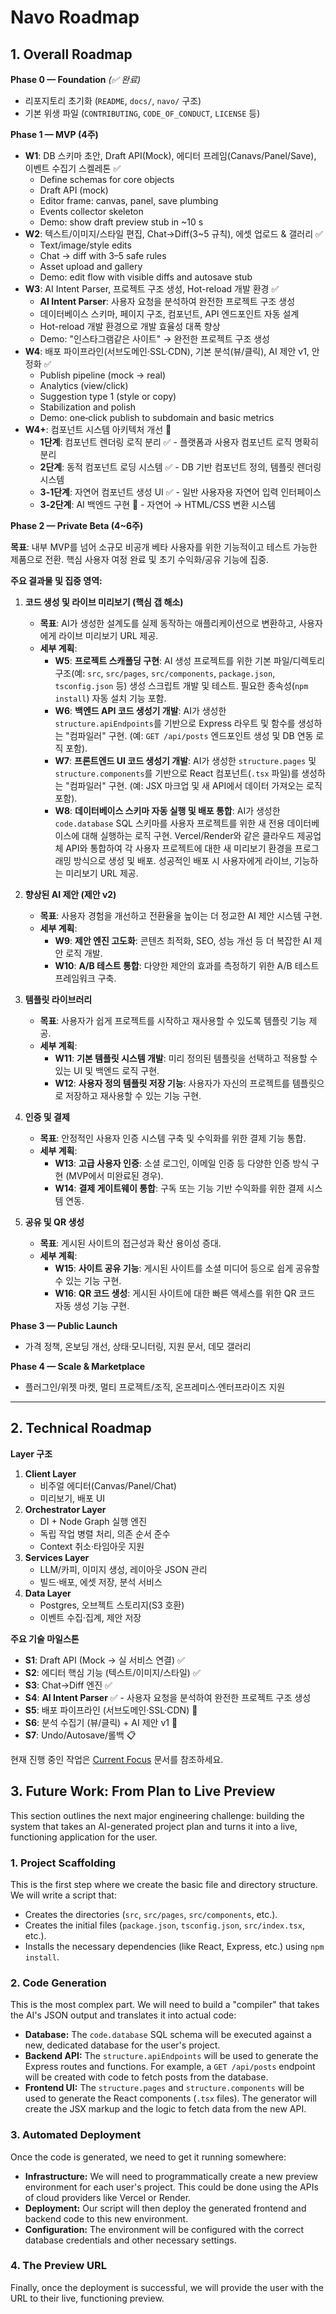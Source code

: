 # Navo Roadmap

## 1. Overall Roadmap

**Phase 0 — Foundation** _(✅ 완료)_

- 리포지토리 초기화 (`README`, `docs/`, `navo/` 구조)
- 기본 위생 파일 (`CONTRIBUTING`, `CODE_OF_CONDUCT`, `LICENSE` 등)

**Phase 1 — MVP (4주)**

- **W1**: DB 스키마 초안, Draft API(Mock), 에디터 프레임(Canavs/Panel/Save), 이벤트 수집기 스켈레톤 ✅
  - Define schemas for core objects
  - Draft API (mock)
  - Editor frame: canvas, panel, save plumbing
  - Events collector skeleton
  - Demo: show draft preview stub in ~10 s
- **W2**: 텍스트/이미지/스타일 편집, Chat→Diff(3~5 규칙), 에셋 업로드 & 갤러리 ✅
  - Text/image/style edits
  - Chat → diff with 3–5 safe rules
  - Asset upload and gallery
  - Demo: edit flow with visible diffs and autosave stub
- **W3**: AI Intent Parser, 프로젝트 구조 생성, Hot-reload 개발 환경 ✅
  - **AI Intent Parser**: 사용자 요청을 분석하여 완전한 프로젝트 구조 생성
  - 데이터베이스 스키마, 페이지 구조, 컴포넌트, API 엔드포인트 자동 설계
  - Hot-reload 개발 환경으로 개발 효율성 대폭 향상
  - Demo: "인스타그램같은 사이트" → 완전한 프로젝트 구조 생성
- **W4**: 배포 파이프라인(서브도메인·SSL·CDN), 기본 분석(뷰/클릭), AI 제안 v1, 안정화 ✅
  - Publish pipeline (mock → real)
  - Analytics (view/click)
  - Suggestion type 1 (style or copy)
  - Stabilization and polish
  - Demo: one‑click publish to subdomain and basic metrics
- **W4+**: 컴포넌트 시스템 아키텍처 개선 🔄
  - **1단계**: 컴포넌트 렌더링 로직 분리 ✅ - 플랫폼과 사용자 컴포넌트 로직 명확히 분리
  - **2단계**: 동적 컴포넌트 로딩 시스템 ✅ - DB 기반 컴포넌트 정의, 템플릿 렌더링 시스템
  - **3-1단계**: 자연어 컴포넌트 생성 UI ✅ - 일반 사용자용 자연어 입력 인터페이스
  - **3-2단계**: AI 백엔드 구현 🔄 - 자연어 → HTML/CSS 변환 시스템

**Phase 2 — Private Beta (4~6주)**

**목표**: 내부 MVP를 넘어 소규모 비공개 베타 사용자를 위한 기능적이고 테스트 가능한 제품으로 전환. 핵심 사용자 여정 완료 및 초기 수익화/공유 기능에 집중.

**주요 결과물 및 집중 영역:**

1.  **코드 생성 및 라이브 미리보기 (핵심 갭 해소)**
    *   **목표**: AI가 생성한 설계도를 실제 동작하는 애플리케이션으로 변환하고, 사용자에게 라이브 미리보기 URL 제공.
    *   **세부 계획**:
        *   **W5**: **프로젝트 스캐폴딩 구현**: AI 생성 프로젝트를 위한 기본 파일/디렉토리 구조(예: `src`, `src/pages`, `src/components`, `package.json`, `tsconfig.json` 등) 생성 스크립트 개발 및 테스트. 필요한 종속성(`npm install`) 자동 설치 기능 포함.
        *   **W6**: **백엔드 API 코드 생성기 개발**: AI가 생성한 `structure.apiEndpoints`를 기반으로 Express 라우트 및 함수를 생성하는 "컴파일러" 구현. (예: `GET /api/posts` 엔드포인트 생성 및 DB 연동 로직 포함).
        *   **W7**: **프론트엔드 UI 코드 생성기 개발**: AI가 생성한 `structure.pages` 및 `structure.components`를 기반으로 React 컴포넌트(`.tsx` 파일)를 생성하는 "컴파일러" 구현. (예: JSX 마크업 및 새 API에서 데이터 가져오는 로직 포함).
        *   **W8**: **데이터베이스 스키마 자동 실행 및 배포 통합**: AI가 생성한 `code.database` SQL 스키마를 사용자 프로젝트를 위한 새 전용 데이터베이스에 대해 실행하는 로직 구현. Vercel/Render와 같은 클라우드 제공업체 API와 통합하여 각 사용자 프로젝트에 대한 새 미리보기 환경을 프로그래밍 방식으로 생성 및 배포. 성공적인 배포 시 사용자에게 라이브, 기능하는 미리보기 URL 제공.

2.  **향상된 AI 제안 (제안 v2)**
    *   **목표**: 사용자 경험을 개선하고 전환율을 높이는 더 정교한 AI 제안 시스템 구현.
    *   **세부 계획**:
        *   **W9**: **제안 엔진 고도화**: 콘텐츠 최적화, SEO, 성능 개선 등 더 복잡한 AI 제안 로직 개발.
        *   **W10**: **A/B 테스트 통합**: 다양한 제안의 효과를 측정하기 위한 A/B 테스트 프레임워크 구축.

3.  **템플릿 라이브러리**
    *   **목표**: 사용자가 쉽게 프로젝트를 시작하고 재사용할 수 있도록 템플릿 기능 제공.
    *   **세부 계획**:
        *   **W11**: **기본 템플릿 시스템 개발**: 미리 정의된 템플릿을 선택하고 적용할 수 있는 UI 및 백엔드 로직 구현.
        *   **W12**: **사용자 정의 템플릿 저장 기능**: 사용자가 자신의 프로젝트를 템플릿으로 저장하고 재사용할 수 있는 기능 구현.

4.  **인증 및 결제**
    *   **목표**: 안정적인 사용자 인증 시스템 구축 및 수익화를 위한 결제 기능 통합.
    *   **세부 계획**:
        *   **W13**: **고급 사용자 인증**: 소셜 로그인, 이메일 인증 등 다양한 인증 방식 구현 (MVP에서 미완료된 경우).
        *   **W14**: **결제 게이트웨이 통합**: 구독 또는 기능 기반 수익화를 위한 결제 시스템 연동.

5.  **공유 및 QR 생성**
    *   **목표**: 게시된 사이트의 접근성과 확산 용이성 증대.
    *   **세부 계획**:
        *   **W15**: **사이트 공유 기능**: 게시된 사이트를 소셜 미디어 등으로 쉽게 공유할 수 있는 기능 구현.
        *   **W16**: **QR 코드 생성**: 게시된 사이트에 대한 빠른 액세스를 위한 QR 코드 자동 생성 기능 구현.

**Phase 3 — Public Launch**

- 가격 정책, 온보딩 개선, 상태·모니터링, 지원 문서, 데모 갤러리

**Phase 4 — Scale & Marketplace**

- 플러그인/위젯 마켓, 멀티 프로젝트/조직, 온프레미스·엔터프라이즈 지원

---

## 2. Technical Roadmap

**Layer 구조**

1. **Client Layer**
   - 비주얼 에디터(Canvas/Panel/Chat)
   - 미리보기, 배포 UI
2. **Orchestrator Layer**
   - DI + Node Graph 실행 엔진
   - 독립 작업 병렬 처리, 의존 순서 준수
   - Context 취소·타임아웃 지원
3. **Services Layer**
   - LLM/카피, 이미지 생성, 레이아웃 JSON 관리
   - 빌드·배포, 에셋 저장, 분석 서비스
4. **Data Layer**
   - Postgres, 오브젝트 스토리지(S3 호환)
   - 이벤트 수집·집계, 제안 저장

**주요 기술 마일스톤**

- **S1**: Draft API (Mock → 실 서비스 연결) ✅
- **S2**: 에디터 핵심 기능 (텍스트/이미지/스타일) ✅
- **S3**: Chat→Diff 엔진 ✅
- **S4**: **AI Intent Parser** ✅ - 사용자 요청을 분석하여 완전한 프로젝트 구조 생성
- **S5**: 배포 파이프라인 (서브도메인·SSL·CDN) 🔄
- **S6**: 분석 수집기 (뷰/클릭) + AI 제안 v1 🔄
- **S7**: Undo/Autosave/롤백 📋

현재 진행 중인 작업은 [Current Focus](current-focus.md) 문서를 참조하세요.

## 3. Future Work: From Plan to Live Preview

This section outlines the next major engineering challenge: building the system that takes an AI-generated project plan and turns it into a live, functioning application for the user.

### 1. Project Scaffolding

This is the first step where we create the basic file and directory structure. We will write a script that:

- Creates the directories (`src`, `src/pages`, `src/components`, etc.).
- Creates the initial files (`package.json`, `tsconfig.json`, `src/index.tsx`, etc.).
- Installs the necessary dependencies (like React, Express, etc.) using `npm install`.

### 2. Code Generation

This is the most complex part. We will need to build a "compiler" that takes the AI's JSON output and translates it into actual code:

- **Database:** The `code.database` SQL schema will be executed against a new, dedicated database for the user's project.
- **Backend API:** The `structure.apiEndpoints` will be used to generate the Express routes and functions. For example, a `GET /api/posts` endpoint will be created with code to fetch posts from the database.
- **Frontend UI:** The `structure.pages` and `structure.components` will be used to generate the React components (`.tsx` files). The generator will create the JSX markup and the logic to fetch data from the new API.

### 3. Automated Deployment

Once the code is generated, we need to get it running somewhere:

- **Infrastructure:** We will need to programmatically create a new preview environment for each user's project. This could be done using the APIs of cloud providers like Vercel or Render.
- **Deployment:** Our script will then deploy the generated frontend and backend code to this new environment.
- **Configuration:** The environment will be configured with the correct database credentials and other necessary settings.

### 4. The Preview URL

Finally, once the deployment is successful, we will provide the user with the URL to their live, functioning preview.
